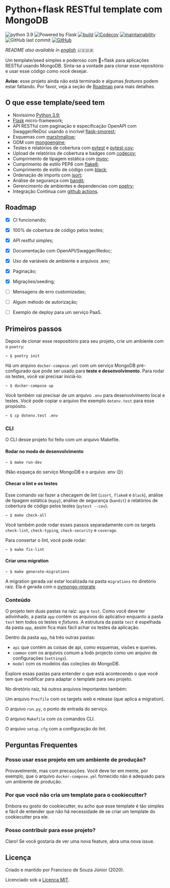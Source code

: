 # Python+flask RESTful template com MongoDB
![python 3.9](https://img.shields.io/badge/python-3.9-blue)
![Powered by Flask](https://img.shields.io/badge/powered%20by-flask-blue)
[![build](https://img.shields.io/github/workflow/status/fsjunior/python-flask-restful-mongodb-template/build)](https://github.com/fsjunior/python-flask-restful-mongodb-template/actions?query=workflow%3Abuild)
[![Codecov](https://img.shields.io/codecov/c/gh/fsjunior/python-flask-restful-mongodb-template)](https://codecov.io/gh/fsjunior/python-flask-restful-mongodb-template)
[![maintainability](https://img.shields.io/codeclimate/maintainability/fsjunior/python-flask-restful-mongodb-template)](https://codeclimate.com/github/fsjunior/python-flask-restful-mongodb-template)
![GitHub last commit](https://img.shields.io/github/last-commit/fsjunior/python-flask-restful-mongodb-template)
[![GitHub](https://img.shields.io/github/license/fsjunior/python-flask-restful-mongodb-template)](https://github.com/fsjunior/python-flask-restful-mongodb-template/blob/main/LICENSE)

*README also available in [english](README.md) 🇺🇸🇬🇧.*

Um template/seed simples e poderoso com 🐍+flask para aplicações RESTful usando MongoDB. 
Sinta-se a vontade para clonar esse repositório e usar esse código como você desejar. 

**Aviso**: esse projeto ainda não está terminado e algumas *features* podem estar faltando. 
Por favor, veja a seção de [Roadmap](#roadmap) para mais detalhes.


## O que esse template/seed tem 

- Novíssimo [Python 3.9](https://docs.python.org/3.9/whatsnew/3.9.html);
- [Flask](flask.palletsprojects.com) micro-framework;
- API RESTful com paginação e especificação OpenAPI com Swagger/ReDoc usando o incrível  [flask-smorest](https://flask-smorest.readthedocs.io/en/latest/);
- Esquemas com [marshmallow](https://marshmallow.readthedocs.io/en/stable/);
- ODM com [mongoengine](http://mongoengine.org/);
- Testes e relatórios de cobertura com [pytest](https://docs.pytest.org/en/stable/) e [pytest-cov](https://github.com/pytest-dev/pytest-cov);
- Upload de relatórios de cobertura e badges com [codecov](https://codecov.io/);
- Cumprimento de tipagem estática com [mypy](https://github.com/python/mypy);
- Cumprimento de estilo PEP8 com [flake8](https://gitlab.com/pycqa/flake8);
- Cumprimento de estilo de código com [black](https://github.com/psf/black);
- Ordenação de imports com [isort](https://pypi.org/project/isort/);
- Análise de segurança com [bandit](https://github.com/PyCQA/bandit);
- Gerencimento de ambientes e dependencias com [poetry](https://python-poetry.org/);
- Integração Contínua com [github actions](https://github.com/features/actions).

## Roadmap

- [x] CI funcionando;
- [x] 100% de cobertura de código pelos testes;
- [x] API restful simples;
- [x] Documentação com OpenAPI/Swagger/Redoc;
- [x] Uso de variáveis de ambiente e arquivos .env;
- [x] Paginação;
- [x] Migrações/seeding;
- [ ] Mensagens de erro customizadas;
- [ ] Algum método de autorização;
- [ ] Exemplo de deploy para um serviço PaaS.


## Primeiros passos

Depois de clonar esse respositório para seu projeto, crie um ambiente com o `poetry`:

```shell
~ $ poetry init
```

Há um arquivo `docker-compose.yml` com um serviço MongoDB pré-configurado que pode ser usado
para **teste e desenvolvimento**. Para rodar os testes, você vai precisar iniciá-lo: 

```shell
~ $ docker-compose up
```

Você também vai precisar de um arquivo `.env` para desenvolvimento local e testes.
Você pode copiar o arquivo the exemplo `dotenv.test` para esse propósito.

```shell
~ $ cp dotenv.test .env
```

### CLI

O CLI desse projeto foi feito com um arquivo Makefile.

#### Rodar no modo de desenvolvimento

```shell
~ $ make run-dev
```

(Não esqueça do serviço MongoDB e o arquivo .env 😉)

#### Checar o lint e os testes

Esse comando vai fazer a checagem de lint (`isort`, `flake8` e `black`), análise de tipagem
estática (`mypy`), análise de segurança (`bandit`) e relatórios de cobertura de código pelos
testes (`pytest --cov`). 

```shell
~ $ make check-all
```

Você também pode rodar esses passos separadamente com os targets `check-lint`, `check-typing`, `check-security` 
e `coverage`. 

Para consertar o lint, você pode rodar:

```shell
~ $ make fix-lint
```

#### Criar uma migration

```shell
~ $ make generate-migrations
```

A migration gerada vai estar localizada na pasta `migrations` no diretório raiz. 
Ela é gerada com o [pymongo-migrate](https://github.com/stxnext/pymongo-migrate).


### Conteúdo

O projeto tem duas pastas na raíz: `app` e `test`. Como você deve ter adivinhado, a pasta `app`
contém os arquivos do aplicativo enquanto a pasta `test` tem todos os testes e *fixtures*.
A estrutura da pasta `test` é espelhada da pasta `app`, assim fica mais fácil achar os testes
da aplicação.

Dentro da pasta `app`, há três outras pastas: 

- `api` que contém as coisas de api, como esquemas, visões e queries.
- `common` com os arquivos comum a todo projecto como um arquivo de configurações (`settings`).
- `model` com os modelos das coleções do MongoDB.

Explore essas pastas para entender o que está acontecendo o que você tem que modificar para
adaptar o template para seu projeto.

No diretório raíz, há outros arquivos importantes também:

Um arquivo `Procfile` com os targets web e release (que aplica a migration).

O arquivo `run.py`, o ponto de entrada do serviço.

O arquivo `Makefile` com os comandos CLI.

O arquivo `setup.cfg` com a configuração do lint.


## Perguntas Frequentes

### Posso usar esse projeto em um ambiente de produção?

Provavelmente, mas com precauções. Você deve ter em mente, por exemplo, que o arquivo 
`docker-compose.yml` fornecido não é adequado para um ambiente de produção.

### Por que você não cria um template para o cookiecutter?

Embora eu gosto do cookiecutter, eu acho que esse template é tão simples e fácil de entender que não há necessidade de se criar um template do cookiecutter pra ele.

### Posso contribuir para esse projeto?

Claro! Se você gostaria de ver uma nova feature, abra uma nova issue.

## Licença

Criado e mantido por Francisco de Souza Júnior (2020).

Licenciado sob a [Licença MIT](https://github.com/fsjunior/python-flask-restful-mongodb-template/blob/main/LICENSE).